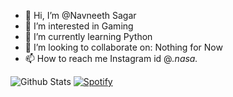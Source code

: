 - 👋 Hi, I’m @Navneeth Sagar
- 👀 I’m interested in Gaming
- 🌱 I’m currently learning Python
- 💞️ I’m looking to collaborate on: Nothing for Now
- 📫 How to reach me Instagram id @_._nasa_._

<!---
NASA-0007/NASA-0007 is a ✨ special ✨ repository because its `README.md` (this file) appears on your GitHub profile.
You can click the Preview link to take a look at your changes.
--->
![Github Stats](https://github-readme-stats.vercel.app/api?username=NASA-0007&theme=vision-friendly-dark)
[![Spotify](https://https://spotify-ep7wqf9zy-nasa-0007.vercel.app/api/spotify.vercel.app/api/spotify)](https://open.spotify.com/user/u8v0c91qepmimnlyjksh5o7ts)
